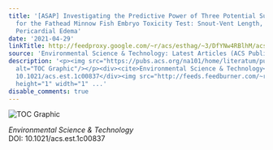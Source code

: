 ```yaml
---
title: '[ASAP] Investigating the Predictive Power of Three Potential Sublethal Endpoints
  for the Fathead Minnow Fish Embryo Toxicity Test: Snout-Vent Length, Eye Size, and
  Pericardial Edema'
date: '2021-04-29'
linkTitle: http://feedproxy.google.com/~r/acs/esthag/~3/DfYNw4RBlhM/acs.est.1c00837
source: 'Environmental Science & Technology: Latest Articles (ACS Publications)'
description: '<p><img src="https://pubs.acs.org/na101/home/literatum/publisher/achs/journals/content/esthag/0/esthag.ahead-of-print/acs.est.1c00837/20210429/images/medium/es1c00837_0007.gif"
  alt="TOC Graphic"/></p><div><cite>Environmental Science & Technology</cite></div><div>DOI:
  10.1021/acs.est.1c00837</div><img src="http://feeds.feedburner.com/~r/acs/esthag/~4/DfYNw4RBlhM"
  height="1" width="1" ...'
disable_comments: true
---
```

<p><img src="https://pubs.acs.org/na101/home/literatum/publisher/achs/journals/content/esthag/0/esthag.ahead-of-print/acs.est.1c00837/20210429/images/medium/es1c00837_0007.gif" alt="TOC Graphic"/></p><div><cite>Environmental Science & Technology</cite></div><div>DOI: 10.1021/acs.est.1c00837</div><img src="http://feeds.feedburner.com/~r/acs/esthag/~4/DfYNw4RBlhM" height="1" width="1" ...